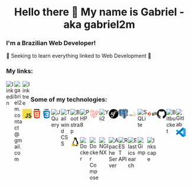 <h1 align="center">Hello there 👋 My name is Gabriel - aka gabriel2m</h1>

### I'm a Brazilian Web Developer!

🔭 Seeking to learn everything linked to Web Development 🤣

### My links:

[<img align="left" title="linkedin" alt="linkedin" width="22px" src="https://cdn.worldvectorlogo.com/logos/linkedin-icon-2.svg" />](https://linkedin.com/in/gabriel2mt)
<a href="mailto:gabriel2m.contact@gmail.com">
  <img align="left" title="gabriel2m.contact@gmail.com" alt="gabriel2m.contact@gmail.com" width="22px" src="https://cdn.worldvectorlogo.com/logos/official-gmail-icon-2020-.svg" />
</a>
[<img align="left" title="linktree" alt="linktree" width="22px" src="https://cdn.worldvectorlogo.com/logos/linktree-2.svg" />](https://linktr.ee/gabriel2m)
<br />

### Some of my technologies:

[<img align="left" title="JavaScript" alt="JavaScript" width="26px" src="https://raw.githubusercontent.com/github/explore/80688e429a7d4ef2fca1e82350fe8e3517d3494d/topics/javascript/javascript.png" />](https://developer.mozilla.org/docs/Web/JavaScript)
[<img align="left" title="HTML5" alt="HTML5" width="26px" src="https://raw.githubusercontent.com/github/explore/80688e429a7d4ef2fca1e82350fe8e3517d3494d/topics/html/html.png" />](https://wikipedia.org/wiki/HTML5)
[<img align="left" title="CSS3" alt="CSS3" width="26px" src="https://raw.githubusercontent.com/github/explore/80688e429a7d4ef2fca1e82350fe8e3517d3494d/topics/css/css.png" />](https://wikipedia.org/wiki/CSS#CSS_3)
[<img align="left" title="JQuery" alt="JQuery" width="26px" src="https://avatars.githubusercontent.com/u/70142?s=200&v=4" />](https://jquery.com)
[<img align="left" title="Tailwind CSS" alt="Tailwind CSS" width="26px" src="https://avatars.githubusercontent.com/u/67109815?s=200&v=4" />](https://tailwindcss.com/)
[<img align="left" title="Bootstrap" alt="Bootstrap" width="26px" src="https://avatars.githubusercontent.com/u/2918581?s=200&v=4" />](https://getbootstrap.com/)
[<img align="left" title="PHP8" alt="PHP8" width="26px" src="https://img.icons8.com/ios/50/000000/php-logo.png" />](https://www.php.net)
[<img align="left" title="Laravel" alt="Laravel" width="26px" src="https://raw.githubusercontent.com/github/explore/56a826d05cf762b2b50ecbe7d492a839b04f3fbf/topics/laravel/laravel.png" />](https://laravel.com)
[<img align="left" title="Yii2" alt="Yii2" width="26px" src="https://avatars.githubusercontent.com/u/993323?s=200&v=4" />](https://www.yiiframework.com)
[<img align="left" title="Symfony" alt="Symfony" width="26px" src="https://raw.githubusercontent.com/github/explore/d0c5a5e31e1776ad62379ef5f6b703bcf107d3a3/topics/symfony/symfony.png" />](https://symfony.com)
[<img align="left" title="PostgreSQL" alt="PostgreSQL" width="26px" src="https://raw.githubusercontent.com/github/explore/80688e429a7d4ef2fca1e82350fe8e3517d3494d/topics/postgresql/postgresql.png" />](https://www.postgresql.org)
[<img align="left" title="MySQL" alt="MySQL" width="26px" src="https://raw.githubusercontent.com/github/explore/80688e429a7d4ef2fca1e82350fe8e3517d3494d/topics/mysql/mysql.png" />](https://www.mysql.com)
[<img align="left" title="SQLite" alt="SQLite" width="26px" src="https://avatars.githubusercontent.com/u/48680494?v=4" />](https://www.sqlite.org)
[<img align="left" title="Git" alt="Git" width="26px" src="https://raw.githubusercontent.com/github/explore/80688e429a7d4ef2fca1e82350fe8e3517d3494d/topics/git/git.png" />](https://git-scm.com)
[<img align="left" title="GitHub" alt="GitHub" width="26px" src="https://raw.githubusercontent.com/github/explore/78df643247d429f6cc873026c0622819ad797942/topics/github/github.png" />](https://github.com)
[<img align="left" title="Bitbucket" alt="Bitbucket" width="26px" src="https://cdn.worldvectorlogo.com/logos/bitbucket-icon.svg" />](https://bitbucket.org)
[<img align="left" title="Gitlab" alt="Gitlab" width="26px" src="https://cdn.worldvectorlogo.com/logos/gitlab.svg" />](https://about.gitlab.com)
[<img align="left" title="Visual Studio Code" alt="Visual Studio Code" width="26px" src="https://raw.githubusercontent.com/github/explore/80688e429a7d4ef2fca1e82350fe8e3517d3494d/topics/visual-studio-code/visual-studio-code.png" />](https://code.visualstudio.com)
[<img align="left" title="Linux" alt="Linux" width="26px" src="https://raw.githubusercontent.com/github/explore/80688e429a7d4ef2fca1e82350fe8e3517d3494d/topics/linux/linux.png" />](https://wikipedia.org/wiki/Linux)
[<img align="left" title="Docker" alt="Docker" width="26px" src="https://avatars.githubusercontent.com/u/5429470?s=200&v=4" />](https://www.docker.com)
[<img align="left" title="Docker Compose" alt="Docker Compose" width="26px" src="https://raw.githubusercontent.com/docker/compose/v2/logo.png" />](https://docs.docker.com/compose)
[<img align="left" title="NGINX" alt="NGINX" width="26px" src="https://img.icons8.com/color/48/000000/nginx.png" />](https://www.nginx.com)
[<img align="left" title="Apache Server" alt="Apache Server" width="26px" src="https://avatars.githubusercontent.com/u/47359?s=200&v=4" />](https://httpd.apache.org)
[<img align="left" title="REST API" alt="REST API" width="26px" src="https://img.icons8.com/material-outlined/24/000000/api-settings.png" />](https://restfulapi.net)
[<img align="left" title="Elasticsearch" alt="Elasticsearch" width="26px" src="https://cdn.worldvectorlogo.com/logos/elastic-elasticsearch.svg" />](https://www.elastic.co/pt/what-is/elasticsearch)
[<img align="left" title="Gimp" alt="Gimp" width="26px" src="https://img.icons8.com/color/50/000000/gimp.png" />](https://www.gimp.org)
[<img align="left" title="Inkscape" alt="Inkscape" width="26px" src="https://avatars.githubusercontent.com/u/8506907?s=200&v=4" />](https://inkscape.org)
